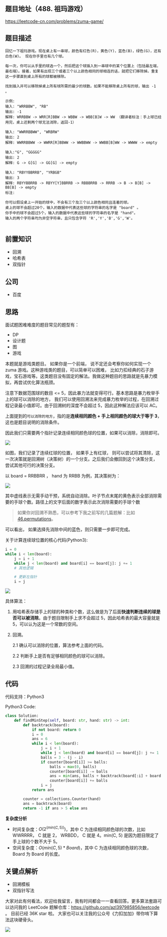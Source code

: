 ## 题目地址（488. 祖玛游戏）

https://leetcode-cn.com/problems/zuma-game/

## 题目描述

```
回忆一下祖玛游戏。现在桌上有一串球，颜色有红色(R)，黄色(Y)，蓝色(B)，绿色(G)，还有白色(W)。 现在你手里也有几个球。

每一次，你可以从手里的球选一个，然后把这个球插入到一串球中的某个位置上（包括最左端，最右端）。接着，如果有出现三个或者三个以上颜色相同的球相连的话，就把它们移除掉。重复这一步骤直到桌上所有的球都被移除。

找到插入并可以移除掉桌上所有球所需的最少的球数。如果不能移除桌上所有的球，输出 -1 。

示例:
输入: "WRRBBW", "RB"
输出: -1
解释: WRRBBW -> WRR[R]BBW -> WBBW -> WBB[B]W -> WW （翻译者标注：手上球已经用完，桌上还剩两个球无法消除，返回-1）

输入: "WWRRBBWW", "WRBRW"
输出: 2
解释: WWRRBBWW -> WWRR[R]BBWW -> WWBBWW -> WWBB[B]WW -> WWWW -> empty

输入:"G", "GGGGG"
输出: 2
解释: G -> G[G] -> GG[G] -> empty

输入: "RBYYBBRRB", "YRBGB"
输出: 3
解释: RBYYBBRRB -> RBYY[Y]BBRRB -> RBBBRRB -> RRRB -> B -> B[B] -> BB[B] -> empty
标注:

你可以假设桌上一开始的球中，不会有三个及三个以上颜色相同且连着的球。
桌上的球不会超过20个，输入的数据中代表这些球的字符串的名字是 "board" 。
你手中的球不会超过5个，输入的数据中代表这些球的字符串的名字是 "hand"。
输入的两个字符串均为非空字符串，且只包含字符 'R','Y','B','G','W'。


```

## 前置知识

- 回溯
- 哈希表
- 双指针

## 公司

- 百度

## 思路

面试题困难难度的题目常见的题型有：

- DP
- 设计题
- 图
- 游戏

本题就是游戏类题目。 如果你是一个前端， 说不定还会考察你如何实现一个 zuma 游戏。这种游戏类的题目，可以简单可以困难， 比如力扣经典的石子游戏，宝石游戏等。这类题目没有固定的解法。我做这种题目的思路就是先暴力模拟，再尝试优化算法瓶颈。

注意下数据范围球的数目 <= 5，因此暴力法就变得可行。基本思路是暴力枚举手上的球可以消除的地方， 我们可以使用回溯法来完成暴力枚举的过程，在回溯过程记录最小值即可。由于回溯树的深度不会超过 5，因此这种解法应该可以 AC。

上面提到的`可以消除的地方`，指的是**连续相同颜色 + 手上相同颜色的球大于等于 3**，这也是题目说明的消除条件。

因此我们只需要两个指针记录连续相同颜色球的位置，如果可以消除，消除即可。

![](https://tva1.sinaimg.cn/large/007S8ZIlly1gjfehgw7lnj31880fydkr.jpg)

如图，我们记录了连续红球的位置， 如果手上有红球， 则可以尝试将其清除，这一次决策就是回溯树（决策树）的一个分支。之后我们会撤回到这个决策分支， 尝试其他可行的决策分支。

以 board = RRBBRR ， hand 为 RRBB 为例，其决策树为：

![](https://tva1.sinaimg.cn/large/007S8ZIlly1gjfg7kykx3j30u00wc46o.jpg)

其中虚线表示无需手动干预，系统自动消除。叶子节点末尾的黄色表示全部消除需要的手球个数。路径上的文字后面的数字表示此次消除需要的手球个数

> 如果你对回溯不熟悉，可以参考下我之前写的几篇题解：比如 [46.permutations](https://github.com/azl397985856/leetcode/blob/master/problems/46.permutations.md "46.permutations")。

可以看出， 如果选择先消除中间的蓝色，则只需要一步即可完成。

关于计算连续球位置的核心代码(Python3):

```python
i = 0
while i < len(board):
    j = i + 1
    while j < len(board) and board[i] == board[j]: j += 1
    # 其他逻辑

    # 更新左指针
    i = j
```

![](https://tva1.sinaimg.cn/large/007S8ZIlly1gjfegz0iwvj316e0my43t.jpg)

具体算法：

1. 用哈希表存储手上的球的种类和个数，这么做是为了后面**快速判断连续的球是否可以被消除**。由于题目限制手上求不会超过 5，因此哈希表的最大容量就是 5，可以认为这是一个常数的空间。
2. 回溯。

   2.1 确认可以消除的位置，算法参考上面的代码。

   2.2 判断手上是否有足够相同颜色的球可以消除。

   2.3 回溯的过程记录全局最小值。

## 代码

代码支持：Python3

Python3 Code:

```python
class Solution:
    def findMinStep(self, board: str, hand: str) -> int:
        def backtrack(board):
            if not board: return 0
            i = 0
            ans = 6
            while i < len(board):
                j = i + 1
                while j < len(board) and board[i] == board[j]: j += 1
                balls = 3 - (j - i)
                if counter[board[i]] >= balls:
                    balls = max(0, balls)
                    counter[board[i]] -= balls
                    ans = min(ans, balls + backtrack(board[:i] + board[j:]))
                    counter[board[i]] += balls
                i = j
            return ans

        counter = collections.Counter(hand)
        ans = backtrack(board)
        return -1 if ans > 5 else ans

```

**复杂度分析**

- 时间复杂度：$O(2^(min(C, 5)))$，其中 C 为连续相同颜色球的次数，比如 WWRRRR， C 就是 2， WRBDD， C 就是 4。min(C, 5) 是因为题目限定了手上球的个数不大于 5。
- 空间复杂度：$O(min(C, 5) * Board)$，其中 C 为连续相同颜色球的次数，Board 为 Board 的长度。

## 关键点解析

- 回溯模板
- 双指针写法

大家对此有何看法，欢迎给我留言，我有时间都会一一查看回答。更多算法套路可以访问我的 LeetCode 题解仓库：https://github.com/azl397985856/leetcode 。 目前已经 36K star 啦。
大家也可以关注我的公众号《力扣加加》带你啃下算法这块硬骨头。

![](https://tva1.sinaimg.cn/large/007S8ZIlly1gfcuzagjalj30p00dwabs.jpg)
